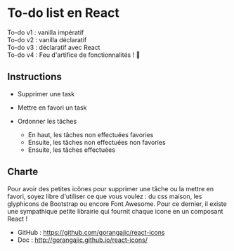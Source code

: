 # To-do list en React

To-do v1 : vanilla impératif  
To-do v2 : vanilla déclaratif  
To-do v3 : déclaratif avec React  
To-do v4 : Feu d'artifice de fonctionnalités ! :tada:


## Instructions

* Supprimer une task

* Mettre en favori un task

* Ordonner les tâches
  + En haut, les tâches non effectuées favories
  + Ensuite, les tâches non effectuées non favories
  + Ensuite, les tâches effectuées


## Charte

Pour avoir des petites icônes pour supprimer une tâche ou la mettre en favori,
soyez libre d'utiliser ce que vous voulez : du css maison, les glyphicons de Bootstrap
ou encore Font Awesome. Pour ce dernier, il existe une sympathique petite librairie
qui fournit chaque icone en un composant React !

* GitHub : https://github.com/gorangajic/react-icons
* Doc : http://gorangajic.github.io/react-icons/
